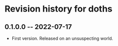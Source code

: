 # Revision history for doths

## 0.1.0.0 -- 2022-07-17

* First version. Released on an unsuspecting world.
